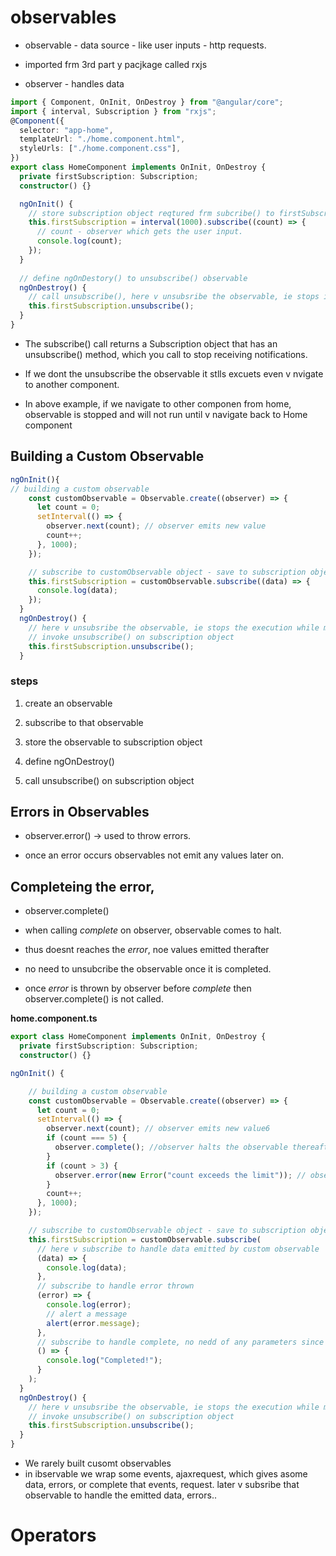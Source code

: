 # observables

- observable - data source - like user inputs - http requests.

- imported frm 3rd part y pacjkage called rxjs

- observer - handles data

```typescript
import { Component, OnInit, OnDestroy } from "@angular/core";
import { interval, Subscription } from "rxjs";
@Component({
  selector: "app-home",
  templateUrl: "./home.component.html",
  styleUrls: ["./home.component.css"],
})
export class HomeComponent implements OnInit, OnDestroy {
  private firstSubscription: Subscription;
  constructor() {}

  ngOnInit() {
    // store subscription object reqtured frm subcribe() to firstSubscription.
    this.firstSubscription = interval(1000).subscribe((count) => {
      // count - observer which gets the user input.
      console.log(count);
    });
  }
  
  // define ngOnDestory() to unsubscribe() observable
  ngOnDestroy() {
    // call unsubscribe(), here v unsubsribe the observable, ie stops its execution while moving to another component.
    this.firstSubscription.unsubscribe();
  }
}

```
- The subscribe() call returns a Subscription object that has an unsubscribe() method, which you call to stop receiving notifications.

- If we dont the unsubscribe the observable it stlls excuets even v nvigate to another component.

- In above example, if we navigate to other componen from home, observable is stopped and will not run until v navigate back to Home component

## Building a Custom Observable

```typescript
ngOnInit(){
// building a custom observable
    const customObservable = Observable.create((observer) => {
      let count = 0;
      setInterval(() => {
        observer.next(count); // observer emits new value
        count++;
      }, 1000);
    });

    // subscribe to customObservable object - save to subscription object
    this.firstSubscription = customObservable.subscribe((data) => {
      console.log(data);
    });
  }
  ngOnDestroy() {
    // here v unsubsribe the observable, ie stops the execution while moving to another component
    // invoke unsubscribe() on subscription object
    this.firstSubscription.unsubscribe();
  }
```
### steps

1. create an observable 

2. subscribe to that observable

3. store the observable to subscription object

4. define ngOnDestroy()

5. call unsubscribe() on subscription object



## Errors in Observables

- observer.error() -> used to throw errors.

- once an error occurs observables not emit any values later on.


## Completeing the error,

- observer.complete()

- when calling *complete* on observer, observable comes to halt.
- thus doesnt reaches the *error*, noe values emitted therafter
	
- no need to unsubcribe the observable once it is completed.
		
- once *error* is thrown by observer before *complete* then observer.complete() is not called.


**home.component.ts**

```typescript
export class HomeComponent implements OnInit, OnDestroy {
  private firstSubscription: Subscription;
  constructor() {}

ngOnInit() {

    // building a custom observable
    const customObservable = Observable.create((observer) => {
      let count = 0;
      setInterval(() => {
        observer.next(count); // observer emits new value6
        if (count === 5) {
          observer.complete(); //observer halts the observable thereafter, ie no data/error is emitted afterwards
        }
        if (count > 3) {
          observer.error(new Error("count exceeds the limit")); // observer throws error
        }
        count++;
      }, 1000);
    });

    // subscribe to customObservable object - save to subscription object
    this.firstSubscription = customObservable.subscribe(
      // here v subscribe to handle data emitted by custom observable
      (data) => {
        console.log(data);
      },
      // subscribe to handle error thrown
      (error) => {
        console.log(error);
        // alert a message
        alert(error.message);
      },
      // subscribe to handle complete, no nedd of any parameters since no args r passed after complete()
      () => {
        console.log("Completed!");
      }
    );
  }
  ngOnDestroy() {
    // here v unsubsribe the observable, ie stops the execution while moving to another component
    // invoke unsubscribe() on subscription object
    this.firstSubscription.unsubscribe();
  }
}

```	

- We rarely built cusomt observables
- in ibservable we wrap some events, ajaxrequest, which gives asome data, errors, or complete that events, request. later v subsribe that observable to handle the emitted data, errors..


# Operators

 
	
	
		

